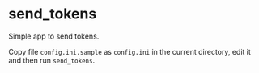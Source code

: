 # send_tokens

Simple app to send tokens.

Copy file `config.ini.sample` as `config.ini` in the current directory, edit it and then run `send_tokens`.

